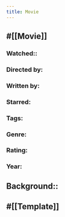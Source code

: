 ```yaml
---
title: Movie
---
```


## #[[Movie]]
### Watched::

### Directed by:

### Written by:

### Starred:

### Tags:

### Genre:

### Rating: 

### Year: 

## Background::

## 

## #[[Template]]
